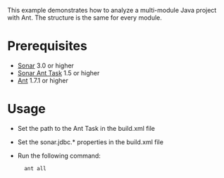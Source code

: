 This example demonstrates how to analyze a multi-module Java project with Ant.
The structure is the same for every module.

Prerequisites
=============
* [Sonar](http://www.sonarsource.org/downloads/) 3.0 or higher
* [Sonar Ant Task](http://docs.codehaus.org/display/SONAR/Installing+and+Configuring+Ant+Task) 1.5 or higher
* [Ant](http://ant.apache.org/) 1.7.1 or higher

Usage
=====
* Set the path to the Ant Task in the build.xml file
* Set the sonar.jdbc.* properties in the build.xml file
* Run the following command:

        ant all
